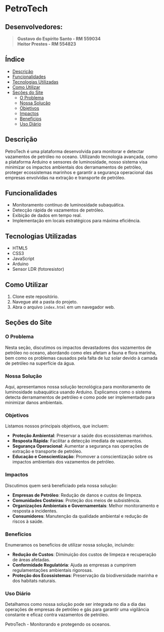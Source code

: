 # PetroTech
## Desenvolvedores:

> **Gustavo do Espírito Santo - RM 559034** <br>
> **Heitor Prestes - RM 554823**


## Índice

- [Descrição](#descrição)
- [Funcionalidades](#funcionalidades)
- [Tecnologias Utilizadas](#tecnologias-utilizadas)
- [Como Utilizar](#como-utilizar)
- [Seções do Site](#seções-do-site)
  - [O Problema](#o-problema)
  - [Nossa Solução](#nossa-solução)
  - [Objetivos](#objetivos)
  - [Impactos](#impactos)
  - [Benefícios](#benefícios)
  - [Uso Diário](#uso-diário)

## Descrição

PetroTech é uma plataforma desenvolvida para monitorar e detectar vazamentos de petróleo no oceano. Utilizando tecnologia avançada, como a plataforma Arduino e sensores de luminosidade, nosso sistema visa minimizar os impactos ambientais dos derramamentos de petróleo, proteger ecossistemas marinhos e garantir a segurança operacional das empresas envolvidas na extração e transporte de petróleo.

## Funcionalidades

- Monitoramento contínuo de luminosidade subaquática.
- Detecção rápida de vazamentos de petróleo.
- Exibição de dados em tempo real.
- Implementação em locais estratégicos para máxima eficiência.

## Tecnologias Utilizadas

- HTML5
- CSS3
- JavaScript
- Arduino
- Sensor LDR (fotoresistor)

## Como Utilizar

1. Clone este repositório.
2. Navegue até a pasta do projeto.
3. Abra o arquivo `index.html` em um navegador web.

## Seções do Site

### O Problema

Nesta seção, discutimos os impactos devastadores dos vazamentos de petróleo no oceano, abordando como eles afetam a fauna e flora marinha, bem como os problemas causados pela falta de luz solar devido à camada de petróleo na superfície da água.

### Nossa Solução

Aqui, apresentamos nossa solução tecnológica para monitoramento de luminosidade subaquática usando Arduino. Explicamos como o sistema detecta derramamentos de petróleo e como pode ser implementado para minimizar danos ambientais.

### Objetivos

Listamos nossos principais objetivos, que incluem:

- **Proteção Ambiental**: Preservar a saúde dos ecossistemas marinhos.
- **Resposta Rápida**: Facilitar a detecção imediata de vazamentos.
- **Segurança Operacional**: Aumentar a segurança nas operações de extração e transporte de petróleo.
- **Educação e Conscientização**: Promover a conscientização sobre os impactos ambientais dos vazamentos de petróleo.

### Impactos

Discutimos quem será beneficiado pela nossa solução:

- **Empresas de Petróleo**: Redução de danos e custos de limpeza.
- **Comunidades Costeiras**: Proteção dos meios de subsistência.
- **Organizações Ambientais e Governamentais**: Melhor monitoramento e resposta a incidentes.
- **Consumidores**: Manutenção da qualidade ambiental e redução de riscos à saúde.

### Benefícios

Enumeramos os benefícios de utilizar nossa solução, incluindo:

- **Redução de Custos**: Diminuição dos custos de limpeza e recuperação de áreas afetadas.
- **Conformidade Regulatória**: Ajuda as empresas a cumprirem regulamentações ambientais rigorosas.
- **Proteção dos Ecossistemas**: Preservação da biodiversidade marinha e dos habitats naturais.

### Uso Diário

Detalhamos como nossa solução pode ser integrada no dia a dia das operações de empresas de petróleo e gás para garantir uma vigilância constante e eficaz contra vazamentos de petróleo.

PetroTech - Monitorando e protegendo os oceanos.
